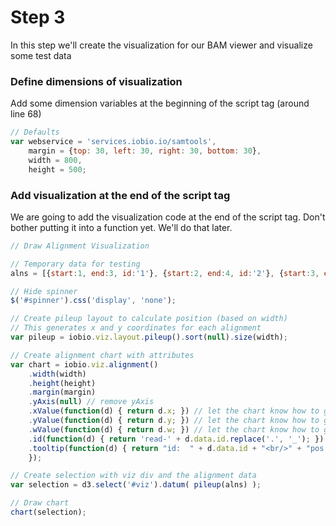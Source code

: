 # Step 3
In this step we'll create the visualization for our BAM viewer and visualize some test data

### Define dimensions of visualization
Add some dimension variables at the beginning of the script tag (around line 68)
```JavaScript
// Defaults
var webservice = 'services.iobio.io/samtools',
    margin = {top: 30, left: 30, right: 30, bottom: 30},
    width = 800,
    height = 500;
```

### Add visualization at the end of the script tag
We are going to add the visualization code at the end of the script tag. Don't bother putting it into a function yet. We'll do that later.
```JavaScript
// Draw Alignment Visualization

// Temporary data for testing
alns = [{start:1, end:3, id:'1'}, {start:2, end:4, id:'2'}, {start:3, end:5, id:'3'},{start:4, end:6, id:'4'}];

// Hide spinner
$('#spinner').css('display', 'none');

// Create pileup layout to calculate position (based on width)
// This generates x and y coordinates for each alignment
var pileup = iobio.viz.layout.pileup().sort(null).size(width);

// Create alignment chart with attributes
var chart = iobio.viz.alignment()
	.width(width)
	.height(height)
	.margin(margin)
	.yAxis(null) // remove yAxis
	.xValue(function(d) { return d.x; }) // let the chart know how to get the x coordinate of each alignment
	.yValue(function(d) { return d.y; }) // let the chart know how to get the y coordinate of each alignment
	.wValue(function(d) { return d.w; }) // let the chart know how to get the width of each aligmnent
	.id(function(d) { return 'read-' + d.data.id.replace('.', '_'); }) // Set id and remove '.'s b\c they are inivalid ids
	.tooltip(function(d) { return "id:  " + d.data.id + "<br/>" + "pos: " + d.data.start + ' - ' + d.data.end + "<br/>"
	});

// Create selection with viz div and the alignment data
var selection = d3.select('#viz').datum( pileup(alns) );

// Draw chart
chart(selection);
